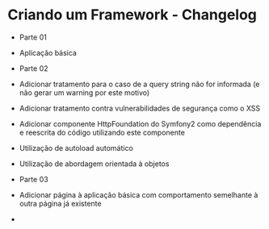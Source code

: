Criando um Framework - Changelog
================================

* Parte 01
 * Aplicação básica

* Parte 02
 * Adicionar tratamento para o caso de a query string não for informada (e não gerar um warning por este motivo)
 * Adicionar tratamento contra vulnerabilidades de segurança como o XSS
 * Adicionar componente HttpFoundation do Symfony2 como dependência e reescrita do código utilizando este componente
 * Utilização de autoload automático
 * Utilização de abordagem orientada à objetos

* Parte 03
 * Adicionar página à aplicação básica com comportamento semelhante à outra página já existente
 * 